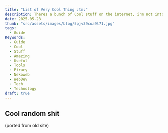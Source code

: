 ```yaml
---
title: "List of Very Cool Thing :tm:"
description: Theres a bunch of Cool stuff on the internet, i'm not into anything niche and deep but tech-wise theres a few things I know.
date: 2025-05-28
thumb: "src/assets/images/blog/5pjv39coa9l71.jpg"
tags:
  - Guide
Keywords:
  - Guide
  - Cool
  - Stuff
  - Amazing
  - Useful
  - Tools
  - Piracy
  - Nekoweb
  - WebDev
  - Tech
  - Technology
draft: true
---
```


## Cool random shit
(ported from old site)
